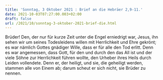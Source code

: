 ```yaml
---
title: 'Sonntag, 3 Oktober 2021 : Brief an die Hebräer 2,9-11.'
date: 2021-10-03T07:27:00.003+02:00
draft: false
url: /2021/10/sonntag-3-oktober-2021-brief-die.html
---
```


Brüder! Den, der nur für kurze Zeit unter die Engel erniedrigt war, Jesus, ihn sehen wir um seines Todesleidens willen mit Herrlichkeit und Ehre gekrönt; es war nämlich Gottes gnädiger Wille, dass er für alle den Tod erlitt. Denn es war angemessen, dass Gott, für den und durch den das All ist und der viele Söhne zur Herrlichkeit führen wollte, den Urheber ihres Heils durch Leiden vollendete. Denn er, der heiligt, und sie, die geheiligt werden, stammen alle von Einem ab; darum scheut er sich nicht, sie Brüder zu nennen.